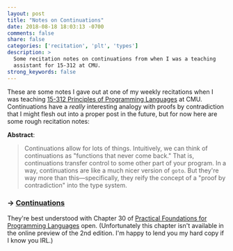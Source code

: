 ```yaml
---
layout: post
title: "Notes on Continuations"
date: 2018-08-18 18:03:13 -0700
comments: false
share: false
categories: ['recitation', 'plt', 'types']
description: >
  Some recitation notes on continuations from when I was a teaching
  assistant for 15-312 at CMU.
strong_keywords: false
---
```


These are some notes I gave out at one of my weekly recitations when I
was teaching [15-312 Principles of Programming Languages][ppl] at CMU.
Continuations have a *really* interesting analogy with proofs by
contradiction that I might flesh out into a proper post in the future,
but for now here are some rough recitation notes:

**Abstract**:

> Continuations allow for lots of things. Intuitively, we can think of
> continuations as "functions that never come back." That is,
> continuations transfer control to some other part of your program. In
> a way, continuations are like a much nicer version of `goto`. But
> they're way more than this—specifically, they reify the concept of a
> "proof by contradiction" into the type system.

### → [Continuations](/notes/continuations.pdf)

They're best understood with Chapter 30 of [Practical Foundations for
Programming Languages][pfpl] open. (Unfortunately this chapter isn't
available in the online preview of the 2nd edition. I'm happy to lend
you my hard copy if I know you IRL.)

[ppl]: http://www.cs.cmu.edu/~rwh/courses/ppl/
[pfpl]: http://www.cs.cmu.edu/~rwh/pfpl/


<!-- vim:tw=72
-->

